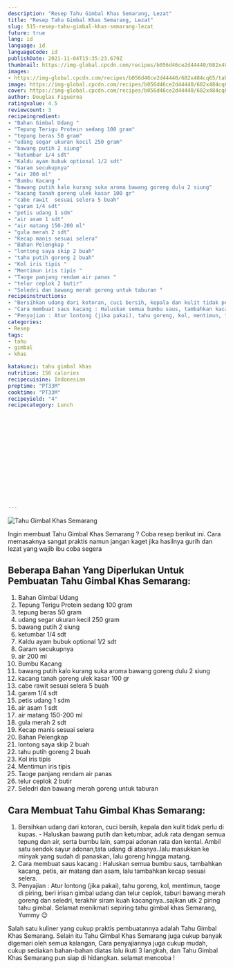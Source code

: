 ```yaml
---
description: "Resep Tahu Gimbal Khas Semarang, Lezat"
title: "Resep Tahu Gimbal Khas Semarang, Lezat"
slug: 515-resep-tahu-gimbal-khas-semarang-lezat
future: true
lang: id
language: id
languageCode: id
publishDate: 2021-11-04T15:35:23.679Z 
thumbnail: https://img-global.cpcdn.com/recipes/b056d46ce2d44440/682x484cq65/tahu-gimbal-khas-semarang-foto-resep-utama.webp
images:
- https://img-global.cpcdn.com/recipes/b056d46ce2d44440/682x484cq65/tahu-gimbal-khas-semarang-foto-resep-utama.webp
image: https://img-global.cpcdn.com/recipes/b056d46ce2d44440/682x484cq65/tahu-gimbal-khas-semarang-foto-resep-utama.webp
cover: https://img-global.cpcdn.com/recipes/b056d46ce2d44440/682x484cq65/tahu-gimbal-khas-semarang-foto-resep-utama.webp
author: Douglas Figueroa
ratingvalue: 4.5
reviewcount: 3
recipeingredient:
- "Bahan Gimbal Udang "
- "Tepung Terigu Protein sedang 100 gram"
- "tepung beras 50 gram"
- "udang segar ukuran kecil 250 gram"
- "bawang putih 2 siung"
- "ketumbar 1/4 sdt"
- "Kaldu ayam bubuk optional 1/2 sdt"
- "Garam secukupnya"
- "air 200 ml"
- "Bumbu Kacang "
- "bawang putih kalo kurang suka aroma bawang goreng dulu 2 siung"
- "kacang tanah goreng ulek kasar 100 gr"
- "cabe rawit  sesuai selera 5 buah"
- "garam 1/4 sdt"
- "petis udang 1 sdm"
- "air asam 1 sdt"
- "air matang 150-200 ml"
- "gula merah 2 sdt"
- "Kecap manis sesuai selera"
- "Bahan Pelengkap "
- "lontong saya skip 2 buah"
- "tahu putih goreng 2 buah"
- "Kol iris tipis "
- "Mentimun iris tipis "
- "Taoge panjang rendam air panas "
- "telur ceplok 2 butir"
- "Seledri dan bawang merah goreng untuk taburan "
recipeinstructions:
- "Bersihkan udang dari kotoran, cuci bersih, kepala dan kulit tidak perlu di kupas. Haluskan bawang putih dan ketumbar, aduk rata dengan semua tepung dan air, serta bumbu lain, sampai adonan rata dan kental. Ambil satu sendok sayur adonan,tata udang di atasnya..lalu masukkan ke minyak yang sudah di panaskan, lalu goreng hingga matang."
- "Cara membuat saus kacang : Haluskan semua bumbu saus, tambahkan kacang, petis, air matang dan asam, lalu tambahkan kecap sesuai selera."
- "Penyajian : Atur lontong (jika pakai), tahu goreng, kol, mentimun, taoge di piring, beri irisan gimbal udang dan telur ceplok, taburi bawang merah goreng dan seledri, terakhir siram kuah kacangnya..sajikan utk 2 piring tahu gimbal. Selamat menikmati sepiring tahu gimbal khas Semarang, Yummy 😉"
categories:
- Resep
tags:
- tahu
- gimbal
- khas

katakunci: tahu gimbal khas 
nutrition: 156 calories
recipecuisine: Indonesian
preptime: "PT33M"
cooktime: "PT33M"
recipeyield: "4"
recipecategory: Lunch


     
    
    
    
    
    
    
    
    
    
    
      
    
---
```



![Tahu Gimbal Khas Semarang](https://img-global.cpcdn.com/recipes/b056d46ce2d44440/682x484cq65/tahu-gimbal-khas-semarang-foto-resep-utama.webp)

Ingin membuat Tahu Gimbal Khas Semarang ? Coba resep berikut ini. Cara memasaknya sangat praktis namun jangan kaget jika hasilnya gurih dan lezat yang wajib ibu coba segera

<!--inarticleads1-->

## Beberapa Bahan Yang Diperlukan Untuk Pembuatan Tahu Gimbal Khas Semarang:

1. Bahan Gimbal Udang 
1. Tepung Terigu Protein sedang 100 gram
1. tepung beras 50 gram
1. udang segar ukuran kecil 250 gram
1. bawang putih 2 siung
1. ketumbar 1/4 sdt
1. Kaldu ayam bubuk optional 1/2 sdt
1. Garam secukupnya
1. air 200 ml
1. Bumbu Kacang 
1. bawang putih kalo kurang suka aroma bawang goreng dulu 2 siung
1. kacang tanah goreng ulek kasar 100 gr
1. cabe rawit  sesuai selera 5 buah
1. garam 1/4 sdt
1. petis udang 1 sdm
1. air asam 1 sdt
1. air matang 150-200 ml
1. gula merah 2 sdt
1. Kecap manis sesuai selera
1. Bahan Pelengkap 
1. lontong saya skip 2 buah
1. tahu putih goreng 2 buah
1. Kol iris tipis 
1. Mentimun iris tipis 
1. Taoge panjang rendam air panas 
1. telur ceplok 2 butir
1. Seledri dan bawang merah goreng untuk taburan 



<!--inarticleads2-->

## Cara Membuat Tahu Gimbal Khas Semarang:

1. Bersihkan udang dari kotoran, cuci bersih, kepala dan kulit tidak perlu di kupas. - Haluskan bawang putih dan ketumbar, aduk rata dengan semua tepung dan air, serta bumbu lain, sampai adonan rata dan kental. Ambil satu sendok sayur adonan,tata udang di atasnya..lalu masukkan ke minyak yang sudah di panaskan, lalu goreng hingga matang.
1. Cara membuat saus kacang : Haluskan semua bumbu saus, tambahkan kacang, petis, air matang dan asam, lalu tambahkan kecap sesuai selera.
1. Penyajian : Atur lontong (jika pakai), tahu goreng, kol, mentimun, taoge di piring, beri irisan gimbal udang dan telur ceplok, taburi bawang merah goreng dan seledri, terakhir siram kuah kacangnya..sajikan utk 2 piring tahu gimbal. Selamat menikmati sepiring tahu gimbal khas Semarang, Yummy 😉




Salah satu kuliner yang cukup praktis pembuatannya adalah  Tahu Gimbal Khas Semarang. Selain itu  Tahu Gimbal Khas Semarang  juga cukup banyak digemari oleh semua kalangan, Cara penyajiannya juga cukup mudah, cukup sediakan bahan-bahan diatas lalu ikuti 3 langkah, dan  Tahu Gimbal Khas Semarang  pun siap di hidangkan. selamat mencoba !
